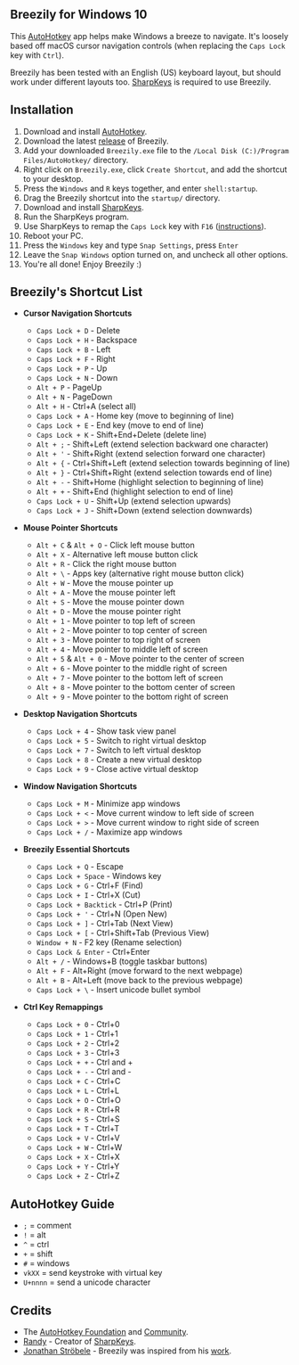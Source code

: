 
Breezily for Windows 10
---

This [AutoHotkey](https://www.autohotkey.com/) app helps make Windows a breeze to navigate. It's loosely based off macOS cursor navigation controls (when replacing the `Caps Lock` key with `Ctrl`).

Breezily has been tested with an English (US) keyboard layout, but should work under different layouts too. [SharpKeys](https://github.com/randyrants/sharpkeys) is required to use Breezily.

Installation
---

1) Download and install [AutoHotkey](https://www.autohotkey.com/).
2) Download the latest [release](https://github.com/jairio3/breezily/releases) of Breezily.
3) Add your downloaded `Breezily.exe` file to the `/Local Disk (C:)/Program Files/AutoHotkey/` directory.
4) Right click on `Breezily.exe`, click `Create Shortcut`, and add the shortcut to your desktop.
5) Press the `Windows` and `R` keys together, and enter `shell:startup`.
6) Drag the Breezily shortcut into the `startup/` directory.
7) Download and install [SharpKeys](https://github.com/randyrants/sharpkeys).
8) Run the SharpKeys program.
9) Use SharpKeys to remap the `Caps Lock` key with `F16` ([instructions](https://www.pcmag.com/how-to/how-to-remap-your-keyboard)).
10) Reboot your PC.
11) Press the `Windows` key and type `Snap Settings`, press `Enter`
12) Leave the `Snap Windows` option turned on, and uncheck all other options.
13) You're all done! Enjoy Breezily :)

Breezily's Shortcut List
---
* **Cursor Navigation Shortcuts**
  - `Caps Lock + D` - Delete
  - `Caps Lock + H` - Backspace
  - `Caps Lock + B` - Left
  - `Caps Lock + F` - Right
  - `Caps Lock + P` - Up
  - `Caps Lock + N` - Down
  - `Alt + P` - PageUp
  - `Alt + N` - PageDown
  - `Alt + H` - Ctrl+A (select all)
  - `Caps Lock + A` - Home key (move to beginning of line)
  - `Caps Lock + E` - End key (move to end of line)
  - `Caps Lock + K` - Shift+End+Delete (delete line)
  - `Alt + ;` - Shift+Left (extend selection backward one character)
  - `Alt + '` - Shift+Right (extend selection forward one character)
  - `Alt + {` - Ctrl+Shift+Left (extend selection towards beginning of line)
  - `Alt + }` - Ctrl+Shift+Right (extend selection towards end of line)
  - `Alt + -` - Shift+Home (highlight selection to beginning of line)
  - `Alt + +` - Shift+End (highlight selection to end of line)
  - `Caps Lock + U` - Shift+Up (extend selection upwards)
  - `Caps Lock + J` - Shift+Down (extend selection downwards)

* **Mouse Pointer Shortcuts**
  - `Alt + C` & `Alt + O` - Click left mouse button
  - `Alt + X` - Alternative left mouse button click
  - `Alt + R` - Click the right mouse button
  - `Alt + \` - Apps key (alternative right mouse button click)
  - `Alt + W` - Move the mouse pointer up
  - `Alt + A` - Move the mouse pointer left
  - `Alt + S` - Move the mouse pointer down
  - `Alt + D` - Move the mouse pointer right
  - `Alt + 1` - Move pointer to top left of screen
  - `Alt + 2` - Move pointer to top center of screen
  - `Alt + 3` - Move pointer to top right of screen
  - `Alt + 4` - Move pointer to middle left of screen
  - `Alt + 5` & `Alt + 0` - Move pointer to the center of screen
  - `Alt + 6` - Move pointer to the middle right of screen
  - `Alt + 7` - Move pointer to the bottom left of screen
  - `Alt + 8` - Move pointer to the bottom center of screen
  - `Alt + 9` - Move pointer to the bottom right of screen

* **Desktop Navigation Shortcuts**
  - `Caps Lock + 4` - Show task view panel
  - `Caps Lock + 5` - Switch to right virtual desktop
  - `Caps Lock + 7` - Switch to left virtual desktop
  - `Caps Lock + 8` - Create a new virtual desktop
  - `Caps Lock + 9` - Close active virtual desktop

* **Window Navigation Shortcuts**
  - `Caps Lock + M` - Minimize app windows
  - `Caps Lock + <` - Move current window to left side of screen
  - `Caps Lock + >` - Move current window to right side of screen
  - `Caps Lock + /` - Maximize app windows

* **Breezily Essential Shortcuts**
  - `Caps Lock + Q` - Escape
  - `Caps Lock + Space` - Windows key
  - `Caps Lock + G` - Ctrl+F (Find)
  - `Caps Lock + I` - Ctrl+X (Cut)
  - `Caps Lock + Backtick` - Ctrl+P (Print)
  - `Caps Lock + '` - Ctrl+N (Open New)
  - `Caps Lock + ]` - Ctrl+Tab (Next View)
  - `Caps Lock + [` - Ctrl+Shift+Tab (Previous View)
  - `Window + N` - F2 key (Rename selection)
  - `Caps Lock & Enter` - Ctrl+Enter
  - `Alt + /` - Windows+B (toggle taskbar buttons)
  - `Alt + F` - Alt+Right (move forward to the next webpage)
  - `Alt + B` - Alt+Left (move back to the previous webpage)
  - `Caps Lock + \` - Insert unicode bullet symbol

* **Ctrl Key Remappings**
  - `Caps Lock + 0` - Ctrl+0
  - `Caps Lock + 1` - Ctrl+1
  - `Caps Lock + 2` - Ctrl+2
  - `Caps Lock + 3` - Ctrl+3
  - `Caps Lock + +` - Ctrl and +
  - `Caps Lock + -` - Ctrl and -
  - `Caps Lock + C` - Ctrl+C
  - `Caps Lock + L` - Ctrl+L
  - `Caps Lock + O` - Ctrl+O
  - `Caps Lock + R` - Ctrl+R
  - `Caps Lock + S` - Ctrl+S
  - `Caps Lock + T` - Ctrl+T
  - `Caps Lock + V` - Ctrl+V
  - `Caps Lock + W` - Ctrl+W
  - `Caps Lock + X` - Ctrl+X
  - `Caps Lock + Y` - Ctrl+Y
  - `Caps Lock + Z` - Ctrl+Z

AutoHotkey Guide
---
- `;` = comment
- `!` = alt
- `^` = ctrl
- `+` = shift
- `#` = windows
- `vkXX` = send keystroke with virtual key
- `U+nnnn` = send a unicode character

Credits
---
- The [AutoHotkey Foundation](https://www.autohotkey.com/) and [Community](https://www.autohotkey.com/boards/).
- [Randy](https://github.com/stroebjo/autohotkey-windows-mac-keyboard) - Creator of [SharpKeys](https://github.com/randyrants/sharpkeys).
- [Jonathan Ströbele](https://github.com/stroebjo) - Breezily was inspired from his [work](https://github.com/stroebjo/autohotkey-windows-mac-keyboard).
